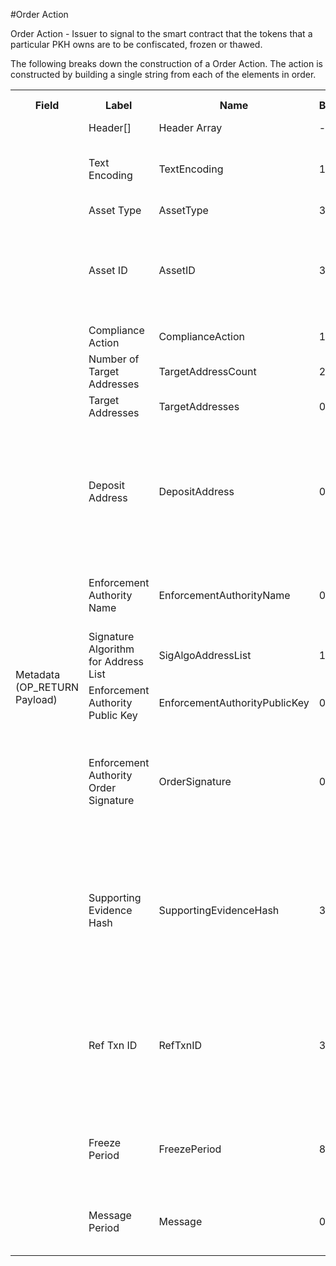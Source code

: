 
#Order Action

Order Action -  Issuer to signal to the smart contract that the tokens that a particular PKH owns are to be confiscated, frozen or thawed.

The following breaks down the construction of a Order Action. The action is constructed by building a single string from each of the elements in order.

<div class="ritz grid-container" dir="ltr">
    <table class="waffle" cellspacing="0" cellpadding="0" table-layout=fixed width=100%>
         <tr style='height:19px;'>
            <th style="width:6%" class="s0">Field</th>
               <th style="width:9%" class="s1">Label</th>
            <th style="width:9%" class="s1">Name</th>
            <th style="width:2%" class="s1">Bytes</th>
            <th style="width:29%" class="s1">Example Values</th>
            <th style="width:26%" class="s1">Comments</th>
            <th style="width:5%" class="s1">Data Type</th>
            <th style="width:14%" class="s2">Amendment Restrictions</th>
        </tr>
        <tr>
            <td class="s5" rowspan="16">Metadata (OP_RETURN Payload)</td>
            <td class="e6">Header[]</td>
            <td class="e6">Header Array</td>
            <td class="e6">-</td>
            <td class="e6">-</td>
            <td class="e6">Common header data for all messages</td>
            <td class="e6">Header</td>
            <td class="e7"></td>
        </tr>
                <tr>
            <td class="e10">Text Encoding</td>
            <td class="e10">TextEncoding</td>
            <td class="e10">1</td>
            <td class="e10" style="word-break:break-all">0</td>
            <td class="e10"> 0 = ASCII, 1 = UTF-8, 2 = UTF-16, 3 = Unicode.  Encoding applies to all 'text' data types. All 'string' types will always be encoded with ASCII.  Where string is selected, all fields will be ASCII.</td>
            <td class="e10">uint8</td>
            <td class="e11">Can be changed by Issuer or Operator at their discretion.</td>
        </tr>                <tr>
            <td class="e10">Asset Type</td>
            <td class="e10">AssetType</td>
            <td class="e10">3</td>
            <td class="e10" style="word-break:break-all">SHC</td>
            <td class="e10">eg. Share, Bond, Ticket</td>
            <td class="e10">string</td>
            <td class="e11"></td>
        </tr>                <tr>
            <td class="e10">Asset ID</td>
            <td class="e10">AssetID</td>
            <td class="e10">32</td>
            <td class="e10" style="word-break:break-all">apm2qsznhks23z8d83u41s8019hyri3i</td>
            <td class="e10">Randomly generated base58 string.  Each Asset ID should be unique.  However, a Asset ID is always linked to a Contract that is identified by the public address of the Contract wallet. The Asset Type can be the leading bytes - a convention - to make it easy to identify that it is a token by humans.</td>
            <td class="e10">string</td>
            <td class="e11"></td>
        </tr>                <tr>
            <td class="e10">Compliance Action</td>
            <td class="e10">ComplianceAction</td>
            <td class="e10">1</td>
            <td class="e10" style="word-break:break-all">F</td>
            <td class="e10">Freeze (F), Thaw (T), Confiscate (C), Reconciliation (R)</td>
            <td class="e10">string</td>
            <td class="e11"></td>
        </tr>                <tr>
            <td class="e10">Number of Target Addresses</td>
            <td class="e10">TargetAddressCount</td>
            <td class="e10">2</td>
            <td class="e10" style="word-break:break-all">0</td>
            <td class="e10">0 - 65,535</td>
            <td class="e10">uint16</td>
            <td class="e11"></td>
        </tr>                <tr>
            <td class="e10">Target Addresses</td>
            <td class="e10">TargetAddresses</td>
            <td class="e10">0</td>
            <td class="e10" style="word-break:break-all"></td>
            <td class="e10"></td>
            <td class="e10">TargetAddress[]</td>
            <td class="e11"></td>
        </tr>                <tr>
            <td class="e10">Deposit Address</td>
            <td class="e10">DepositAddress</td>
            <td class="e10">0</td>
            <td class="e10" style="word-break:break-all">17zAWabipcUHn5XP9w8GEc3PKvG5bYGBMe</td>
            <td class="e10">Length 1-255 bytes. The public address for confiscated tokens to be deposited in.  Null for Freeze, Thaw, actions. For Reconciliation actions the deposit address is who receives bitcoin.</td>
            <td class="e10">nvarchar8</td>
            <td class="e11">Eventually the supporting evidence/explanation can be supported by a Subfield that has the public address (and a signed message) owned by a legal authority for ID verification/certification purposes.</td>
        </tr>                <tr>
            <td class="e10">Enforcement Authority Name</td>
            <td class="e10">EnforcementAuthorityName</td>
            <td class="e10">0</td>
            <td class="e10" style="word-break:break-all">Supreme and District Courts Brisbane</td>
            <td class="e10">Length 0-255 bytes. Enforcement Authority Name (eg. Queensland Police Service, Tokenized, etc.)</td>
            <td class="e10">nvarchar8</td>
            <td class="e11"></td>
        </tr>                <tr>
            <td class="e10">Signature Algorithm for Address List</td>
            <td class="e10">SigAlgoAddressList</td>
            <td class="e10">1</td>
            <td class="e10" style="word-break:break-all">1</td>
            <td class="e10">0 = No Registry-signed Message, 1 = ECDSA+secp256k1</td>
            <td class="e10">uint8</td>
            <td class="e11"></td>
        </tr>                <tr>
            <td class="e10">Enforcement Authority Public Key</td>
            <td class="e10">EnforcementAuthorityPublicKey</td>
            <td class="e10">0</td>
            <td class="e10" style="word-break:break-all"></td>
            <td class="e10">Length 0-255 bytes. Public Key associated with the Enforcement Authority</td>
            <td class="e10">nvarchar8</td>
            <td class="e11"></td>
        </tr>                <tr>
            <td class="e10">Enforcement Authority Order Signature</td>
            <td class="e10">OrderSignature</td>
            <td class="e10">0</td>
            <td class="e10" style="word-break:break-all"></td>
            <td class="e10">Length 0-255 bytes. Signature for a message that lists out the target addresses and deposit address. Signature of (Contract Address, Asset Code, Compliance Action, Supporting Evidence Hash, Time Out Expiration, TargetAddress1, TargetAddress1Qty, TargetAddressX, TargetAddressXQty,...,DepositAddress)</td>
            <td class="e10">nvarchar8</td>
            <td class="e11"></td>
        </tr>                <tr>
            <td class="e10">Supporting Evidence Hash</td>
            <td class="e10">SupportingEvidenceHash</td>
            <td class="e10">32</td>
            <td class="e10" style="word-break:break-all">c236f77c7abd7249489e7d2bb6c7e46ba3f4095956e78a584af753ece56cf6d1</td>
            <td class="e10">SHA-256: warrant, court order, etc.</td>
            <td class="e10">sha256</td>
            <td class="e11"></td>
        </tr>                <tr>
            <td class="e10">Ref Txn ID</td>
            <td class="e10">RefTxnID</td>
            <td class="e10">32</td>
            <td class="e10" style="word-break:break-all">f3318be9fb3f73e53b29868beae46b42911c2116f979a5d3284face90746cb37</td>
            <td class="e10">The settlement action that was dropped from the network.  Not applicable for Freeze, Thaw, and Confiscation orders.  Only applicable for reconcilliation actions.  No subfield when F, T, R is selected as the Compliance Action subfield.</td>
            <td class="e10">sha256</td>
            <td class="e11"></td>
        </tr>                <tr>
            <td class="e10">Freeze Period</td>
            <td class="e10">FreezePeriod</td>
            <td class="e10">8</td>
            <td class="e10" style="word-break:break-all">Tue Oct 09 2018 05:00:00 GMT+1000 (AEST)</td>
            <td class="e10">Used for a 'time out'.  Tokens are automatically unfrozen after the expiration timestamp without requiring a Thaw Action. Null value for Thaw, Confiscation and Reconciallitaion orders.</td>
            <td class="e10">time</td>
            <td class="e11"></td>
        </tr>                <tr>
            <td class="e10">Message Period</td>
            <td class="e10">Message</td>
            <td class="e10">0</td>
            <td class="e10" style="word-break:break-all">Sorry, but the court order made me.</td>
            <td class="e10">Length 0 - 65,535 bytes. 0 is valid. Explanation. No personal information to be given away.  Privacy to be respected as much as possible.</td>
            <td class="e10">nvarchar16</td>
            <td class="e11"></td>
        </tr>
    </table>
</div>